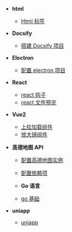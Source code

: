 <!--
 * @Author: wangyecheng 1874863790@qq.com
 * @Date: 2025-04-10 12:24:51
 * @LastEditors: wangyecheng 1874863790@qq.com
 * @LastEditTime: 2025-04-17 17:49:31
 * @FilePath: \docs\docs\_sidebar.md
 * @Description: 这是默认设置,请设置`customMade`, 打开koroFileHeader查看配置 进行设置: https://github.com/OBKoro1/koro1FileHeader/wiki/%E9%85%8D%E7%BD%AE
-->

- **html**

  - [Html 标签](Html/html标签.md)

- **Docsify**

  - [搭建 Docsify 项目](Docsify/搭建Docsify.md)

- **Electron**

  - [配置 electron 项目](Electron/配置electron项目.md)

- **React**

  - [react 钩子](React19/react钩子)
  - [react 文件预览](React19/react文件预览)

- **Vue2**

  - [上拉加载组件](Vue2/组件/上拉加载组件.md)
  - [放大镜组件](Vue2/组件/放大镜组件.md)

- **高德地图 API**

  - [配置高德地图实例](高德地图API/1.配置高德地图并创建地图实例)
  - [配置依赖项](高德地图API/2.配置地图组件依赖项)

  - **Go 语言**

  - [go 基础](Go语言/go基础)

- **uniapp**

  - [uniapp](uniapp/uniapp)
